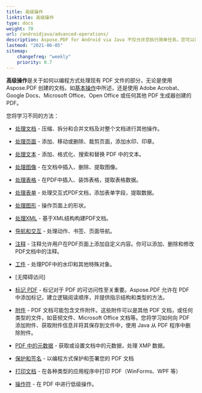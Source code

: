 ```yaml
---
title: 高级操作 
linktitle: 高级操作 
type: docs
weight: 70
url: /androidjava/advanced-operations/
description: Aspose.PDF for Android via Java 不仅允许您执行简单任务。您可以设定困难的目标并轻松解决它们。
lastmod: "2021-06-05"
sitemap:
    changefreq: "weekly"
    priority: 0.7
---
```


**高级操作**是关于如何以编程方式处理现有 PDF 文件的部分，无论是使用 Aspose.PDF 创建的文档，如[基本操作](/pdf/androidjava/basic-operations)中所述，还是使用 Adobe Acrobat、Google Docs、Microsoft Office、Open Office 或任何其他 PDF 生成器创建的 PDF。

您将学习不同的方法：

- [处理文档](/pdf/androidjava/working-with-documents/) - 压缩、拆分和合并文档及对整个文档进行其他操作。
- [处理页面](/pdf/androidjava/working-with-pages/) - 添加、移动或删除、裁剪页面，添加水印、印章。

- [处理文本](/pdf/androidjava/working-with-text/) - 添加、格式化、搜索和替换 PDF 中的文本。
- [处理图像](/pdf/androidjava/working-with-images/) - 在文档中插入、删除、提取图像。
- [处理表格](/pdf/androidjava/working-with-tables/) - 在PDF中插入、装饰表格，提取表格数据。
- [处理表单](/pdf/androidjava/working-with-forms/) - 处理交互式PDF文档，添加表单字段，提取数据。
- [处理图形](/pdf/androidjava/graphs/) - 操作页面上的形状。
- [处理XML](/pdf/androidjava/working-with-xml) - 基于XML结构构建PDF文档。
- [导航和交互](/pdf/androidjava/navigation-and-interaction/) - 处理动作、书签、页面导航。
- [注释](/pdf/androidjava/annotations/) - 注释允许用户在PDF页面上添加自定义内容。你可以添加、删除和修改PDF文档中的注释。
- [工件](/pdf/androidjava/artifacts/) - 处理PDF中的水印和其他特殊对象。
- [无障碍访问]
 - [标记 PDF](/pdf/androidjava/accessibility-tagged-pdf/) - 标记对于 PDF 的可访问性至关重要。Aspose.PDF 允许在 PDF 中添加标记，建立逻辑阅读顺序，并提供指示结构和类型的方法。
- [附件](/pdf/androidjava/attachments/) - PDF 文档可能包含文件附件。这些附件可以是其他 PDF 文档，或任何类型的文件，如音频文件、Microsoft Office 文档等。您将学习如何向 PDF 添加附件、获取附件信息并将其保存到文件中，使用 Java 从 PDF 程序中删除附件。
- [PDF 中的元数据](/pdf/androidjava/pdf-file-metadata/) - 获取或设置文档中的元数据，处理 XMP 数据。
- [保护和签名](/pdf/androidjava/securing-and-signing/) - 以编程方式保护和签署您的 PDF 文档
- [打印文档](/pdf/androidjava/print-pdf-file/) - 在各种类型的应用程序中打印 PDF（WinForms、WPF 等）

- [操作符](/pdf/androidjava/operators/) - 在 PDF 中进行低级操作。